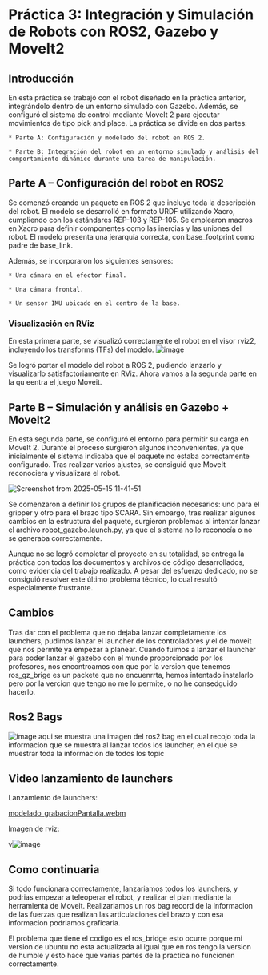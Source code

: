 # Práctica 3: Integración y Simulación de Robots con ROS2, Gazebo y MoveIt2
## Introducción

En esta práctica se trabajó con el robot diseñado en la práctica anterior, integrándolo dentro de un entorno simulado con Gazebo. Además, se configuró el sistema de control mediante MoveIt 2 para ejecutar movimientos de tipo pick and place. La práctica se divide en dos partes:

    * Parte A: Configuración y modelado del robot en ROS 2.

    * Parte B: Integración del robot en un entorno simulado y análisis del comportamiento dinámico durante una tarea de manipulación.

## Parte A – Configuración del robot en ROS2
Se comenzó creando un paquete en ROS 2 que incluye toda la descripción del robot. El modelo se desarrolló en formato URDF utilizando Xacro, cumpliendo con los estándares REP-103 y REP-105. Se emplearon macros en Xacro para definir componentes como las inercias y las uniones del robot. El modelo presenta una jerarquía correcta, con base_footprint como padre de base_link.

Además, se incorporaron los siguientes sensores:

    * Una cámara en el efector final.

    * Una cámara frontal.

    * Un sensor IMU ubicado en el centro de la base.

### Visualización en RViz
En esta primera parte, se visualizó correctamente el robot en el visor rviz2, incluyendo los transforms (TFs) del modelo.
![image](https://github.com/user-attachments/assets/7219992e-1038-4f36-a9e4-734ea890713b)


Se logró portar el modelo del robot a ROS 2, pudiendo lanzarlo y visualizarlo satisfactoriamente en RViz.
Ahora vamos a la segunda parte en la qu eentra el juego Moveit.
## Parte B – Simulación y análisis en Gazebo + MoveIt2
En esta segunda parte, se configuró el entorno para permitir su carga en MoveIt 2. Durante el proceso surgieron algunos inconvenientes, ya que inicialmente el sistema indicaba que el paquete no estaba correctamente configurado. Tras realizar varios ajustes, se consiguió que MoveIt reconociera y visualizara el robot.

![Screenshot from 2025-05-15 11-41-51](https://github.com/user-attachments/assets/ae7d8d62-10de-444d-8dce-d2ede1966b58)

Se comenzaron a definir los grupos de planificación necesarios: uno para el gripper y otro para el brazo tipo SCARA. Sin embargo, tras realizar algunos cambios en la estructura del paquete, surgieron problemas al intentar lanzar el archivo robot_gazebo.launch.py, ya que el sistema no lo reconocía o no se generaba correctamente.

Aunque no se logró completar el proyecto en su totalidad, se entrega la práctica con todos los documentos y archivos de código desarrollados, como evidencia del trabajo realizado. A pesar del esfuerzo dedicado, no se consiguió resolver este último problema técnico, lo cual resultó especialmente frustrante.

## Cambios
Tras dar con el problema que no dejaba lanzar completamente los launchers, pudimos lanzar el launcher de los controladores y el de moveit que nos permite ya empezar a planear.
Cuando fuimos a lanzar el launcher para poder lanzar el gazebo con el mundo proporcionado por los profesores, nos encontroamos con que por la version que tenemos ros_gz_brige es un packete que no encuenrrta, hemos intentado instalarlo pero por la vercion que tengo no me lo permite, o no he consedguido hacerlo.


## Ros2 Bags
![image](https://github.com/user-attachments/assets/68139763-9a7b-4762-b646-bc79b19b2636)
aqui se muestra una imagen del ros2 bag en el cual recojo toda la informacion que se muestra al lanzar todos los launcher, en el que se muestrar toda la informacion de todos los topic


## Video lanzamiento de launchers
Lanzamiento de launchers:

[modelado_grabacionPantalla.webm](https://github.com/user-attachments/assets/d37dc5d7-54e6-4968-a9a3-4564afe8e5bb)

Imagen de rviz: 

v![image](https://github.com/user-attachments/assets/bd81c7ef-1bf7-4eb2-b53d-9e75b88a289c)


## Como continuaria
Si todo funcionara correctamente, lanzariamos todos los launchers, y podrias empezar a teleoperar el robot, y realizar el plan mediante la herramienta de Moveit. 
Realizariamos un ros bag record de la informacion de las fuerzas que realizan las articulaciones del brazo y con esa informacion podriamos graficarla. 

El problema que tiene el codigo es el ros_bridge esto ocurre porque mi version de ubuntu no esta actualizada al igual que en ros tengo la version de humble y esto hace que varias partes de la practica no funcionen correctamente. 




